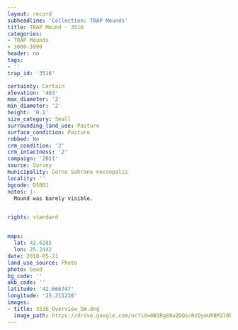 ```yaml
---
layout: record
subheadline: 'Collection: TRAP Mounds'
title: TRAP Mound - 3516
categories:
- TRAP Mounds
- 3000-3999
header: no
tags:
- ''
trap_id: '3516'

certainty: Certain
elevation: '463'
max_diameter: '2'
min_diameter: '2'
height: '0.1'
size_category: Small
surrounding_land_use: Pasture
surface_condition: Pasture
robbed: No
crm_condition: '2'
crm_intactness: '2'
campaign: '2011'
source: Survey
municipality: Gorno Sahrane necropolis
locality: ''
bgcode: DS001
notes: |-
  Mound was barely visible.


rights: standard


maps:
  lat: 42.6285
  lon: 25.2442
date: 2018-05-21
land_use_source: Photo
photo: Good
bg_code: ''
akb_code: ''
latitude: '42.666747'
longitude: '25.211238'
images:
- title: 3516_Overview_SW.dng
  image_path: https://drive.google.com/uc?id=0B3Rg88wZDQscRzQyeUFBM2l0bUU
---
```

